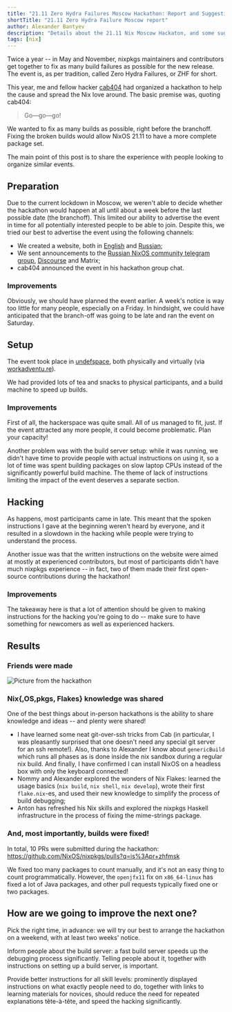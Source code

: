 ```yaml
---
title: "21.11 Zero Hydra Failures Moscow Hackathon: Report and Suggestions"
shortTitle: "21.11 Zero Hydra Failure Moscow report"
author: Alexander Bantyev
description: "Details about the 21.11 Nix Moscow Hackaton, and some suggestions for organizers of similar events."
tags: [nix]
---
```


Twice a year -- in May and November, nixpkgs maintainers and
contributors get together to fix as many build failures as possible
for the new release. The event is, as per tradition, called Zero Hydra
Failures, or ZHF for short.

This year, me and fellow hacker [cab404](https://github.com/cab404)
had organized a hackathon to help the cause and spread the Nix love
around. The basic premise was, quoting cab404:

> Go—go—go!

We wanted to fix as many builds as possible, right before the
branchoff. Fixing the broken builds would allow NixOS 21.11 to have a more complete package
set.

The main point of this post is to share the experience with people
looking to organize similar events.

## Preparation

Due to the current lockdown in Moscow, we
weren't able to decide whether the hackathon would happen at all until
about a week before the last possible date (the branchoff). This
limited our ability to advertise the event in time for all potentially
interested people to be able to join. Despite this, we tried our best to
advertise the event using the following channels:

- We created a website, both in
  [English](https://nixhax.github.io/zhf-21.11/index.en.html) and
  [Russian](https://nixhax.github.io/zhf-21.11);
- We sent announcements to the [Russian NixOS community telegram
  group](https://t.me/ru_nixos),
  [Discourse](https://discourse.nixos.org/t/zhf-hackathon-celebration-event/16079)
  and Matrix;
- cab404 announced the event in his hackathon group chat.

### Improvements

Obviously, we should have planned the event earlier. A week's notice
is way too little for many people, especially on a Friday. In hindsight,
we could have anticipated that the branch-off was going to be late and ran
the event on Saturday.

## Setup

The event took place in [undefspace](https://undef.club), both
physically and virtually (via
[workadventu.re](https://workadventu.re)).

We had provided lots of tea and snacks to physical participants, and a
build machine to speed up builds.

### Improvements

First of all, the hackerspace was quite small. All of us managed to
fit, just. If the event attracted any more people, it could become
problematic. Plan your capacity!

Another problem was with the build server setup: while it was running,
we didn't have time to provide people with actual instructions on
using it, so a lot of time was spent building packages on slow laptop
CPUs instead of the significantly powerful build machine. The theme of
lack of instructions limiting the impact of the event deserves a
separate section.

## Hacking

As happens, most participants came in late. This meant that the spoken
instructions I gave at the beginning weren't heard by everyone, and it
resulted in a slowdown in the hacking while people were trying to
understand the process.

Another issue was that the written instructions on the website were
aimed at mostly at experienced contributors, but most of participants
didn't have much nixpkgs experience -- in fact, two of them made
their first open-source contributions during the hackathon!

### Improvements

The takeaway here is that a lot of attention should be given to making
instructions for the hacking you're going to do -- make sure to have
something for newcomers as well as experienced hackers.

## Results

### Friends were made

![Picture from the hackathon](./picture.jpg)

### Nix{,OS,pkgs, Flakes} knowledge was shared

One of the best things about in-person hackathons is the ability to
share knowledge and ideas -- and plenty were shared!

- I have learned some neat git-over-ssh tricks from Cab (in
  particular, I was pleasantly surprised that one doesn't need any
  special git server for an ssh remote!). Also, thanks to Alexander I
  know about `genericBuild` which runs all phases as is done inside
  the nix sandbox during a regular nix build. And finally, I have
  confirmed I can install NixOS on a headless box with only the keyboard
  connected!
- Nommy and Alexander explored the wonders of Nix Flakes: learned the
  usage basics (`nix build`, `nix shell`, `nix develop`), wrote their
  first `flake.nix`-es, and used their new knowledge to simplify the
  process of build debugging;
- Anton has refreshed his Nix skills and explored the nixpkgs Haskell
  infrastructure in the process of fixing the mime-strings package.

### And, most importantly, builds were fixed!

In total, 10 PRs were submitted during the hackathon:
https://github.com/NixOS/nixpkgs/pulls?q=is%3Apr+zhfmsk

We fixed too many packages to count manually, and it's not an easy
thing to count programmatically. However, the `openjfx11` fix on
`x86_64-linux` has fixed a lot of Java packages, and other pull
requests typically fixed one or two packages.

## How are we going to improve the next one?

Pick the right time, in advance: we will try our best to arrange the hackathon on a weekend, with at
least two weeks' notice.

Inform people about the build server: a fast build server speeds up the debugging process
significantly. Telling people about it, together with instructions
on setting up a build server, is important.

Provide better instructions for all skill levels: prominently displayed instructions on what exactly people need to
do, together with links to learning materials for novices, should
reduce the need for repeated explanations tête-à-tête, and speed the
hacking significantly.
